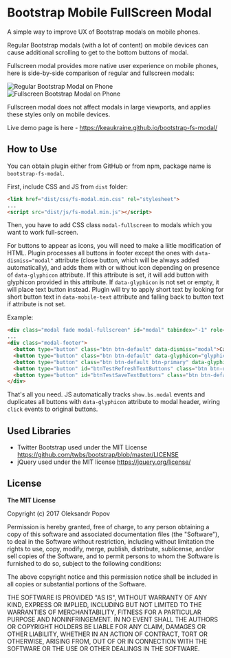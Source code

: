 # Bootstrap Mobile FullScreen Modal
A simple way to improve UX of Bootstrap modals on mobile phones.

Regular Bootstrap modals (with a lot of content) on mobile devices can cause additional scrolling to get to the bottom buttons of modal.

Fullscreen modal provides more native user experience on mobile phones, here is side-by-side comparison of regular and fullscreen modals:

![Regular Bootstrap Modal on Phone](http://i.imgur.com/Calp2Rb.gif)
![Fullscreen Bootstrap Modal on Phone](http://i.imgur.com/uIWVS1Q.gif)

Fullscreen modal does not affect modals in large viewports, and applies these styles only on mobile devices.

Live demo page is here - https://keaukraine.github.io/bootstrap-fs-modal/

## How to Use

You can obtain plugin either from GitHub or from npm, package name is `bootstrap-fs-modal`.

First, include CSS and JS from `dist` folder:

```html
<link href="dist/css/fs-modal.min.css" rel="stylesheet">
...
<script src="dist/js/fs-modal.min.js"></script>
```

Then, you have to add CSS class `modal-fullscreen` to modals which you want to work full-screen.

For buttons to appear as icons, you will need to make a liitle modification of HTML. Plugin processes all buttons in footer except the ones with `data-dismiss="modal"` attribute (close button, which will be always added automatically), and adds them with or without icon depending on presence of `data-glyphicon` attribute. If this attribute is set, it will add button with glyphicon provided in this attribute. If `data-glyphicon` is not set or empty, it will place text button instead. Plugin will try to apply short text by looking for short button text in `data-mobile-text` attribute and falling back to button text if attribute is not set.

Example:

```html
<div class="modal fade modal-fullscreen" id="modal" tabindex="-1" role="dialog" aria-labelledby="modalLabel">
...
<div class="modal-footer">
  <button type="button" class="btn btn-default" data-dismiss="modal">Cancel</button> <!-- will be skipped -->
  <button type="button" class="btn btn-default" data-glyphicon="glyphicon-refresh">Reload Data</button> <!-- icon button -->
  <button type="button" class="btn btn-default btn-primary" data-glyphicon="glyphicon-ok">Save</button> <!-- icon button -->
  <button type="button" id="btnTestRefreshTextButtons" class="btn btn-default" data-mobile-text="Reload">Reload Data</button> <!-- text button with short text -->
  <button type="button" id="btnTestSaveTextButtons" class="btn btn-default btn-primary">Save</button> <!-- text button with default text -->
</div>

```

That's all you need. JS automatically tracks `show.bs.modal` events and duplicates all buttons with `data-glyphicon` attribute to modal header, wiring `click` events to original buttons.


## Used Libraries
* Twitter Bootstrap used under the MIT License https://github.com/twbs/bootstrap/blob/master/LICENSE
* jQuery used under the MIT license https://jquery.org/license/


## License

**The MIT License**

Copyright (c) 2017 Oleksandr Popov

Permission is hereby granted, free of charge, to any person obtaining a copy of this software and associated documentation files (the "Software"), to deal in the Software without restriction, including without limitation the rights to use, copy, modify, merge, publish, distribute, sublicense, and/or sell copies of the Software, and to permit persons to whom the Software is furnished to do so, subject to the following conditions:

The above copyright notice and this permission notice shall be included in all copies or substantial portions of the Software.

THE SOFTWARE IS PROVIDED "AS IS", WITHOUT WARRANTY OF ANY KIND, EXPRESS OR IMPLIED, INCLUDING BUT NOT LIMITED TO THE WARRANTIES OF MERCHANTABILITY, FITNESS FOR A PARTICULAR PURPOSE AND NONINFRINGEMENT. IN NO EVENT SHALL THE AUTHORS OR COPYRIGHT HOLDERS BE LIABLE FOR ANY CLAIM, DAMAGES OR OTHER LIABILITY, WHETHER IN AN ACTION OF CONTRACT, TORT OR OTHERWISE, ARISING FROM, OUT OF OR IN CONNECTION WITH THE SOFTWARE OR THE USE OR OTHER DEALINGS IN THE SOFTWARE.
